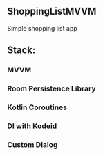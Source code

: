## ShoppingListMVVM

Simple shopping list app
## Stack:
### MVVM
### Room Persistence Library
### Kotlin Coroutines
### DI with Kodeid
### Custom Dialog
